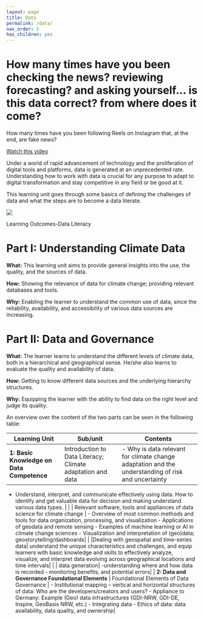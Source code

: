 ```yaml
---
layout: page
title: Data
permalink: /data/
nav_order: 2
has_children: yes
---
```


# How many times have you been checking the news? reviewing forecasting? and asking yourself... is this data correct? from where does it come?

How many times have you been following Reels on Instagram that, at the end, are fake news?

[Watch this video](https://www.youtube.com/watch?v=8ovyQZ_Z8Xs)

Under a world of rapid advancement of technology and the proliferation of digital tools and platforms, data is generated at an unprecedented rate. Understanding how to work with data is crucial for any purpose to adapt to digital transformation and stay competitive in any field or be good at it.

This learning unit goes through some basics of defining the challenges of data and what the steps are to become a data literate.

<img src="/datklim/images/DaLi_wheel.png">


Learning Outcomes-Data Literacy

# Part I: Understanding Climate Data

**What:** This learning unit aims to provide general insights into the use, the quality, and the sources of data.

**How:** Showing the relevance of data for climate change; providing relevant databases and tools.

**Why:** Enabling the learner to understand the common use of data, since the reliability, availability, and accessibility of various data sources are increasing.

# Part II: Data and Governance

**What:** The learner learns to understand the different levels of climate data, both in a hierarchical and geographical sense. He/she also learns to evaluate the quality and availability of data.

**How:** Getting to know different data sources and the underlying hierarchy structures.

**Why:** Equipping the learner with the ability to find data on the right level and judge its quality.

An overview over the content of the two parts can be seen in the following table:

| Learning Unit    | Sub/unit    | Contents    
|--------------------------------------|-------------------------------------------------|-------------------------------------------------------------------------------------------------|
| **1: Basic Knowledge on Data Competence**        | Introduction to Data Literacy; Climate adaptation and data      | - Why is data relevant for climate change adaptation and the understanding of risk and uncertainty 
- Understand, interpret, and communicate effectively using data. 
 How to identify and get valuable data for decision and making understand various data types. |
|                                                  | Relevant software, tools and appliances of data science for climate change | - Overview of most common methods and tools for data organization, processing, and visualization - Applications of geodata and remote sensing - Examples of machine learning or AI in climate change sciences - Visualization and interpretation of (geo)data; geostorytelling/dashboards|
|                    |Dealing with geospatial and time-series data| understand the unique characteristics and challenges, and equip learners with basic knowledge and skills to effectively analyze, visualize, and interpret data evolving across geographical locations and time intervals|
|             | data generation| -understanding where and how data is recorded - monitoring benefits, and potential errors| 
| **2: Data and Governance Foundational Elements** | Foundational Elements of Data Governance                         | - Institutional mapping – vertical and horizontal structures of data: Who are the developers/creators and users? - Appliance to Germany: Example (Geo) data infrastructures (GDI-NRW, GDI-DE, Inspire, GeoBasis NRW, etc.) - Integrating data - Ethics of data: data availability, data quality, and ownership|


